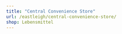 ```yaml
---
title: "Central Convenience Store"
url: /eastleigh/central-convenience-store/
shop: Lebensmittel
---
```

